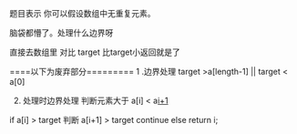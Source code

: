 

题目表示  你可以假设数组中无重复元素。


脑袋都懵了。处理什么边界呀

直接去数组里 对比 target
比target小返回就是了



====以下为废弃部分=========
1 .边界处理
target >a[length-1] || target < a[0]


2. 处理时边界处理
判断元素大于 a[i] < a[i+1](边界判断)


if a[i] > target
    判断 a[i+1] > target
        continue
    else
        return i;

